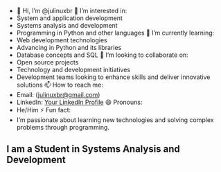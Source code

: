 - 👋 Hi, I’m @julinuxbr
👀 I’m interested in:
- System and application development
- Systems analysis and development
- Programming in Python and other languages
🌱 I’m currently learning:
- Web development technologies
- Advancing in Python and its libraries
- Database concepts and SQL
💞️ I’m looking to collaborate on:
- Open source projects
- Technology and development initiatives
- Development teams looking to enhance skills and deliver innovative solutions
📫 How to reach me:
- Email: (julinuxbr@gmail.com)
- LinkedIn: [Your LinkedIn Profile](www.linkedin.com/in/junior-linux-39145131b)
😄 Pronouns:
- He/Him
⚡ Fun fact:
- I’m passionate about learning new technologies and solving complex problems through programming.

## I am a Student in Systems Analysis and Development

<!---
julinuxbr/julinuxbr is a ✨ special ✨ repository because its `README.md` (this file) appears on your GitHub profile.
You can click the Preview link to take a look at your changes.
--->
